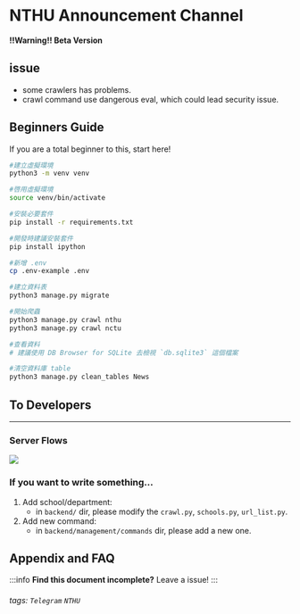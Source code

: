 NTHU Announcement Channel
===

**!!Warning!! Beta Version**

## issue

- some crawlers has problems.
- crawl command use dangerous eval, which could lead security issue.

  
## Beginners Guide

If you are a total beginner to this, start here!

```bash
#建立虛擬環境
python3 -m venv venv

#啓用虛擬環境
source venv/bin/activate

#安裝必要套件
pip install -r requirements.txt

#開發時建議安裝套件
pip install ipython

#新增 .env
cp .env-example .env

#建立資料表
python3 manage.py migrate

#開始爬蟲
python3 manage.py crawl nthu
python3 manage.py crawl nctu

#查看資料
# 建議使用 DB Browser for SQLite 去檢視 `db.sqlite3` 這個檔案

#清空資料庫 table
python3 manage.py clean_tables News

```


## To Developers
---

### Server Flows

![](https://i.imgur.com/FzozhTL.png)


### If you want to write something...

1. Add school/department:
    - in `backend/` dir, please modify the `crawl.py`, `schools.py`, `url_list.py`.
2. Add new command:
    - in `backend/management/commands` dir, please add a new one.

## Appendix and FAQ

:::info
**Find this document incomplete?** Leave a issue!
:::

###### tags: `Telegram` `NTHU`
